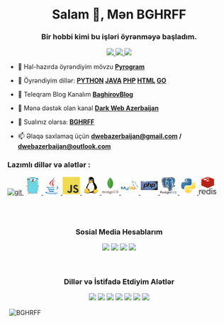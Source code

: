 <h1 align="center">Salam 👋, Mən BGHRFF</h1>
<h3 align="center">Bir hobbi kimi bu işləri öyrənməyə başladım.</h3>

<p align="center">
  <a href="https://github.com/BGHRFF">
    <img src="https://komarev.com/ghpvc/?username=BGHRFF&color=blue&style=flat-square">
    
  </a>
  <a href="https://github.com/BGHRFF?tab=followers">
    <img src="https://img.shields.io/github/followers/BGHRFF?color=blue&label=Followers&style=flat-square">
    
  </a>
  <a href="https://github.com/BGHRFFdashzade?tab=stars">
    <img src="https://img.shields.io/github/stars/BGHRFF?color=blue&label=Ulduzlar&style=flat-square">
  </a>

  
- 🔭 Hal-hazırda öyrəndiyim mövzu **[Pyrogram](https://github.com/pyrogram/pyrogram)**

- 🌱 Öyrəndiyim dillər: **[PYTHON](https://python.org) [JAVA](https://java.com) [PHP](https://php.net) [HTML](https://devdocs.io/html) [GO](https://go.dev)**

- 👯 Teleqram Blog Kanalım **[BaghirovBlog](https://t.me/BaghirovBlog)**

- 🤝 Mənə dəstək olan kanal **[Dark Web Azerbaijan](https://t.me/darkwebazerbaijan)**

- 💬 Sualınız olarsa: **[BGHRFF](https://t.me/TheBaghirov)**

- 📫 Əlaqə saxlamaq üçün **dwebazerbaijan@gmail.com / dwebazerbaijan@outlook.com**


<h3 align="left">Lazımlı dillər və alətlər :</h3>
<p align="left"> <a href="https://git-scm.com/" target="_blank"> <img src="https://www.vectorlogo.zone/logos/git-scm/git-scm-icon.svg" alt="git" width="40" height="40"/> </a> <a href="https://golang.org" target="_blank"> <img src="https://raw.githubusercontent.com/devicons/devicon/master/icons/go/go-original.svg" alt="go" width="40" height="40"/> </a> <a href="https://www.java.com" target="_blank"> <img src="https://raw.githubusercontent.com/devicons/devicon/master/icons/java/java-original.svg" alt="java" width="40" height="40"/> </a> <a href="https://developer.mozilla.org/en-US/docs/Web/JavaScript" target="_blank"> <img src="https://raw.githubusercontent.com/devicons/devicon/master/icons/javascript/javascript-original.svg" alt="javascript" width="40" height="40"/> </a> <a href="https://www.linux.org/" target="_blank"> <img src="https://raw.githubusercontent.com/devicons/devicon/master/icons/linux/linux-original.svg" alt="linux" width="40" height="40"/> </a> <a href="https://www.mongodb.com/" target="_blank"> <img src="https://raw.githubusercontent.com/devicons/devicon/master/icons/mongodb/mongodb-original-wordmark.svg" alt="mongodb" width="40" height="40"/> </a> <a href="https://www.mysql.com/" target="_blank"> <img src="https://raw.githubusercontent.com/devicons/devicon/master/icons/mysql/mysql-original-wordmark.svg" alt="mysql" width="40" height="40"/> </a> <a href="https://www.php.net" target="_blank"> <img src="https://raw.githubusercontent.com/devicons/devicon/master/icons/php/php-original.svg" alt="php" width="40" height="40"/> </a> <a href="https://www.postgresql.org" target="_blank"> <img src="https://raw.githubusercontent.com/devicons/devicon/master/icons/postgresql/postgresql-original-wordmark.svg" alt="postgresql" width="40" height="40"/> </a> <a href="https://www.python.org" target="_blank"> <img src="https://raw.githubusercontent.com/devicons/devicon/master/icons/python/python-original.svg" alt="python" width="40" height="40"/> </a> <a href="https://redis.io" target="_blank"> <img src="https://raw.githubusercontent.com/devicons/devicon/master/icons/redis/redis-original-wordmark.svg" alt="redis" width="40" height="40"/> </a> </p><br><br>

<div align="center">
<h3>Sosial Media Hesablarım</h3>
<a href="https://t.me/TheBaghirov" target"blank_"><img src="https://img.shields.io/badge/Telegram%20-111111.svg?&style=for-the-badge&logo=telegram&logoColor=blue"></a>
<a href="https://instagram.com/by.baghirov" target"blank_"><img src="https://img.shields.io/badge/Instragram%20-111111.svg?&style=for-the-badge&logo=instagram&logoColor=darkpink"></a>
<a href="https://wa.me/+994559197996" target"blank_"><img src="https://img.shields.io/badge/WhatsApp%20-111111.svg?&style=for-the-badge&logo=whatsapp&logoColor=darkgreen"></a>
<a href="https://github.com/BGHRFF" target"blank_"><img src="https://img.shields.io/badge/GitHub%20-111111.svg?&style=for-the-badge&logo=github&logoColor=white"></a>
</div><br><br>


<div align="center">
<h3>Dillər və İstifadə Etdiyim Alətlər</h3>
<a href="https://www.cplusplus.com" target"blank_"><img src="https://img.shields.io/badge/++%20-111111.svg?&style=for-the-badge&logo=c&logoColor=blue"></a> 
<a href="https://nodejs.org" target"blank_"><img src="https://img.shields.io/badge/Node.js%20-111111.svg?&style=for-the-badge&logo=Node.js&logoColor=green"></a>
<a href="https://telegraf.js.org" target"blank_"><img src="https://img.shields.io/badge/telegraf.js%20-111111.svg?&style=for-the-badge&logo=telegraf.js&logoColor=red"></a>
<a href="https://javascript.com" target"blank_"><img src="https://img.shields.io/badge/JavaScript%20-111111.svg?&style=for-the-badge&logo=JavaScript&logoColor=darkyellow>"></a>
<a href="https://mongob.com" target"blank_"><img src="https://img.shields.io/badge/MongoDb%20-111111.svg?&style=for-the-badge&logo=mongodb&logoColor=blue>"></a>
<a href="https://www.sublimetext.com" target"blank_"><img src="https://img.shields.io/badge/Sublime Text%20-111111.svg?&style=for-the-badge&logo=Sublime Text&logoColor=darkorange"></a>
<a href="https://azure.microsoft.com/tr-tr/" target"blank_"><img src="https://img.shields.io/badge/Microsoft Azure%20-111111.svg?&style=for-the-badge&logo=Microsoft Azure&logoColor=blue>"></a>

</div>

<p>&nbsp;<img align="center" src="https://github-readme-stats.vercel.app/api?username=bghrff&show_icons=true&locale=en" alt="BGHRFF" /></p>
